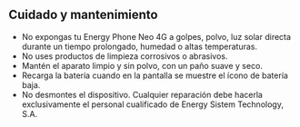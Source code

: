 ## Cuidado y mantenimiento

* No expongas tu Energy Phone Neo 4G a golpes, polvo, luz solar directa durante un tiempo prolongado, humedad o altas temperaturas.
* No uses productos de limpieza corrosivos o abrasivos.
* Mantén el aparato limpio y sin polvo, con un paño suave y seco.
* Recarga la batería cuando en la pantalla se muestre el ícono de batería baja.
* No desmontes el dispositivo. Cualquier reparación debe hacerla exclusivamente el personal cualificado de Energy Sistem Technology, S.A.

